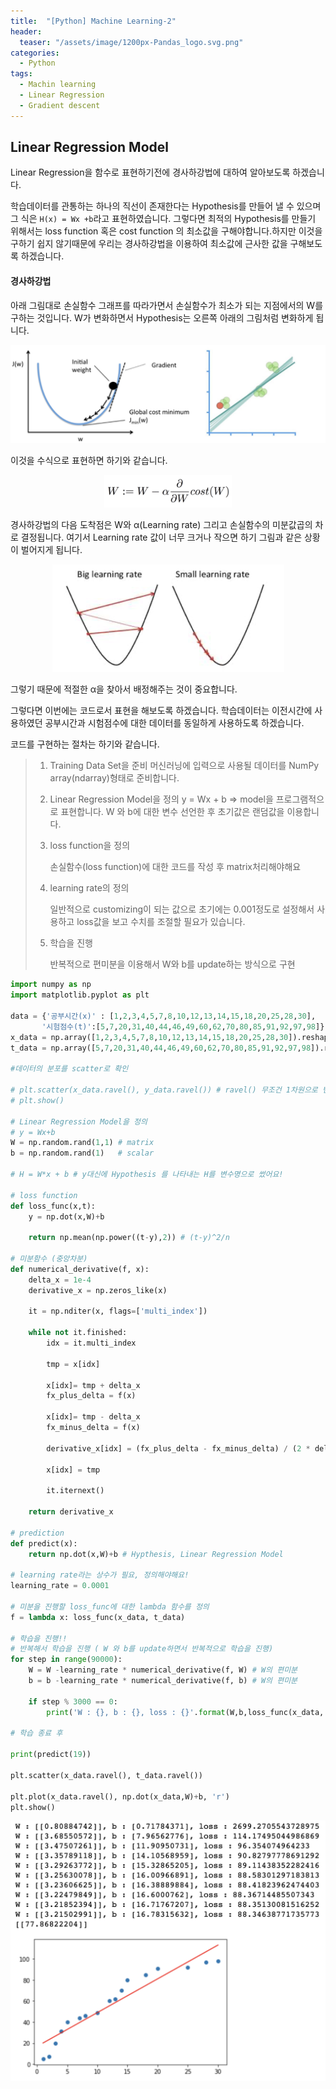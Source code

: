 ```yaml
---
title:  "[Python] Machine Learning-2"
header:
  teaser: "/assets/image/1200px-Pandas_logo.svg.png"
categories: 
  - Python
tags:
  - Machin learning
  - Linear Regression
  - Gradient descent
---
```


##  Linear Regression Model

Linear Regression을 함수로 표현하기전에 경사하강법에 대하여 알아보도록 하겠습니다.

학습데이터를 관통하는 하나의 직선이 존재한다는 Hypothesis를 만들어 낼 수 있으며 그 식은 `H(x) = Wx +b`라고 표현하였습니다. 그렇다면 최적의 Hypothesis를 만들기 위해서는 loss function 혹은 cost function 의  최소값을 구해야합니다.하지만 이것을 구하기 쉽지 않기때문에 우리는 경사하강법을 이용하여 최소값에 근사한 값을 구해보도록 하겠습니다.

#### 경사하강법

아래 그림대로 손실함수 그래프를 따라가면서 손실함수가 최소가 되는 지점에서의 W를 구하는 것입니다. W가 변화하면서 Hypothesis는 오른쪽 아래의 그림처럼 변화하게 됩니다.

<p align ='center'><img src="../../assets/image/image-20200922223143462.png" alt="image-20200922223143462" /></p>

이것을 수식으로 표현하면 하기와 같습니다.

<p align='center'><img src="../../assets/image/image-20200922230346991.png" alt="image-20200922230346991" style="zoom:20%;" /></p>

경사하강법의 다음 도착점은 W와 α(Learning rate) 그리고 손실함수의 미분값곱의 차로 결정됩니다. 여기서 Learning rate 값이 너무 크거나 작으면 하기 그림과 같은 상황이 벌어지게 됩니다.

<p align='center'><img src="../../assets/image/image-20200922230706564.png" alt="image-20200922230706564" style="zoom:50%;" /></p>

그렇기 때문에 적절한 α을 찾아서 배정해주는 것이 중요합니다.

그렇다면 이번에는 코드로서 표현을 해보도록 하겠습니다. 학습데이터는 이전시간에 사용하였던 공부시간과 시험점수에 대한 데이터를 동일하게 사용하도록 하겠습니다.

코드를 구현하는 절차는 하기와 같습니다.

>1. Training Data Set을 준비
>     머신러닝에 입력으로 사용될 데이터를 NumPy array(ndarray)형태로 준비합니다.
>
>2. Linear Regression Model을 정의
>     y = Wx + b => model을 프로그램적으로 표현합니다. W 와 b에 대한 변수 선언한 후 초기값은 랜덤값을 이용합니다.
>
>3. loss function을 정의
>
>       손실함수(loss function)에 대한 코드를 작성 후 matrix처리해야해요
>
>4. learning rate의 정의
>
>       일반적으로 customizing이 되는 값으로 초기에는 0.001정도로 설정해서 사용하고 loss값을 보고 수치를 조절할 필요가 있습니다.
>
>5. 학습을 진행
>
>       반복적으로 편미분을 이용해서 W와 b를 update하는 방식으로 구현

``` python
import numpy as np
import matplotlib.pyplot as plt

data = {'공부시간(x)' : [1,2,3,4,5,7,8,10,12,13,14,15,18,20,25,28,30],
       '시험점수(t)':[5,7,20,31,40,44,46,49,60,62,70,80,85,91,92,97,98]}
x_data = np.array([1,2,3,4,5,7,8,10,12,13,14,15,18,20,25,28,30]).reshape(-1,1)
t_data = np.array([5,7,20,31,40,44,46,49,60,62,70,80,85,91,92,97,98]).reshape(-1,1)

#데이터의 분포를 scatter로 확인

# plt.scatter(x_data.ravel(), y_data.ravel()) # ravel() 무조건 1차원으로 변경
# plt.show()

# Linear Regression Model을 정의
# y = Wx+b
W = np.random.rand(1,1) # matrix
b = np.random.rand(1)   # scalar

# H = W*x + b # y대신에 Hypothesis 를 나타내는 H를 변수명으로 썼어요!

# loss function 
def loss_func(x,t):
    y = np.dot(x,W)+b 
    
    return np.mean(np.power((t-y),2)) # (t-y)^2/n

# 미분함수 (중앙차분)
def numerical_derivative(f, x):
    delta_x = 1e-4
    derivative_x = np.zeros_like(x)
    
    it = np.nditer(x, flags=['multi_index'])
    
    while not it.finished:
        idx = it.multi_index
        
        tmp = x[idx]
        
        x[idx]= tmp + delta_x
        fx_plus_delta = f(x)
        
        x[idx]= tmp - delta_x
        fx_minus_delta = f(x)
        
        derivative_x[idx] = (fx_plus_delta - fx_minus_delta) / (2 * delta_x)
        
        x[idx] = tmp
        
        it.iternext()
        
    return derivative_x

# prediction
def predict(x):
    return np.dot(x,W)+b # Hypthesis, Linear Regression Model

# learning rate라는 상수가 필요, 정의해야해요!
learning_rate = 0.0001

# 미분을 진행할 loss_func에 대한 lambda 함수를 정의
f = lambda x: loss_func(x_data, t_data)

# 학습을 진행!!
# 반복해서 학습을 진행 ( W 와 b를 update하면서 반복적으로 학습을 진행)
for step in range(90000):
    W = W -learning_rate * numerical_derivative(f, W) # W의 편미분
    b = b -learning_rate * numerical_derivative(f, b) # W의 편미분
    
    if step % 3000 == 0:
        print('W : {}, b : {}, loss : {}'.format(W,b,loss_func(x_data, t_data)))

# 학습 종료 후

print(predict(19))

plt.scatter(x_data.ravel(), t_data.ravel())

plt.plot(x_data.ravel(), np.dot(x_data,W)+b, 'r')
plt.show()
```

<p align='center'><img src="../../assets/image/image-20200922231343703.png" alt="image-20200922231343703" style="zoom:50%;" /></p>

